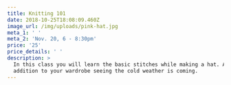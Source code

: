 ```yaml
---
title: Knitting 101
date: 2018-10-25T18:08:09.460Z
image_url: /img/uploads/pink-hat.jpg
meta_1: ' '
meta_2: 'Nov. 20, 6 - 8:30pm'
price: '25'
price_details: ' '
description: >
  In this class you will learn the basic stitches while making a hat. A nice
  addition to your wardrobe seeing the cold weather is coming.
---
```



